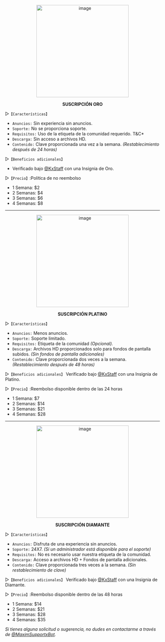 <div align="center">
  
  [<img width="300" alt="image" src="https://telegra.ph/file/274d3e2fba5c8c0394164.jpg">](https://telegram.me/MaximXRobot) 
  
**SUSCRIPCIÓN ORO** </div>

▷`【Características】`
- `Anuncios:` Sin experiencia sin anuncios.
- `Soporte:` No se proporciona soporte.
- `Requisitos:` Uso de la etiqueta de la comunidad requerido. T&C*
- `Descarga:` Sin acceso a archivos HD.
- `Contenido:` Clave proporcionada una vez a la semana. *(Restablecimiento después de 24 horas)*

▷`【Beneficios adicionales】`
- Verificado bajo [@KxStaff](https://telegram.me/KxStaff) con una Insignia de Oro.

▷`【Precio】`:Política de no reembolso
- 1 Semana: $2
- 2 Semanas: $4
- 3 Semanas: $6
- 4 Semanas: $8
 
---

<div align="center">
  
  [<img width="300" alt="image" src="https://telegra.ph/file/5997635169576e5e371bc.jpg">](https://telegram.me/MaximXRobot)
  
**SUSCRIPCIÓN PLATINO** </div>

▷`【Características】`
- `Anuncios:` Menos anuncios.
- `Soporte:` Soporte limitado.
- `Requisitos:` Etiqueta de la comunidad *(Opcional).*
- `Descarga:` Archivos HD proporcionados solo para fondos de pantalla subidos. *(Sin fondos de pantalla adicionales)*
- `Contenido:` Clave proporcionada dos veces a la semana. *(Restablecimiento después de 48 horas)*

▷`【Beneficios adicionales】`
Verificado bajo [@KxStaff](https://telegram.me/KxStaff) con una Insignia de Platino.

▷`【Precio】`:Reembolso disponible dentro de las 24 horas
- 1 Semana: $7
- 2 Semanas: $14
- 3 Semanas: $21
- 4 Semanas: $28

---

<div align="center">
  
  [<img width="300" alt="image" src="https://telegra.ph/file/9d2b6458c9d2955714a91.jpg">](https://telegram.me/MaximXRobot) 

**SUSCRIPCIÓN DIAMANTE** </div>

▷`【Características】`
- `Anuncios:` Disfruta de una experiencia sin anuncios.
- `Soporte:` 24X7. *(Si un administrador está disponible para el soporte)*
- `Requisitos:` No es necesario usar nuestra etiqueta de la comunidad.
- `Descarga:` Acceso a archivos HD + Fondos de pantalla adicionales.
- `Contenido:` Clave proporcionada tres veces a la semana. *(Sin restablecimiento de clave)*

▷`【Beneficios adicionales】`
Verificado bajo [@KxStaff](https://telegram.me/KxStaff) con una Insignia de Diamante.

▷`【Precio】`:Reembolso disponible dentro de las 48 horas
- 1 Semana: $14
- 2 Semanas: $21
- 3 Semanas: $28
- 4 Semanas: $35

*Si tienes alguna solicitud o sugerencia, no dudes en contactarme a través de [@MaximSupportxBot](https://telegram.me/MaximSupportxBot).*
